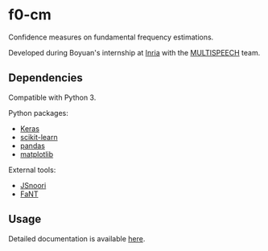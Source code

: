 # f0-cm
Confidence measures on fundamental frequency estimations.

Developed during Boyuan's internship at [Inria](https://www.inria.fr/) with the
[MULTISPEECH](https://team.inria.fr/multispeech/) team.

## Dependencies
Compatible with Python 3.

Python packages:
* [Keras](https://keras.io/)
* [scikit-learn](http://scikit-learn.org/)
* [pandas](http://pandas.pydata.org/)
* [matplotlib](http://matplotlib.org/)

External tools:
* [JSnoori](http://jsnoori.loria.fr/)
* [FaNT](http://dnt.kr.hsnr.de/index964b.html)

## Usage
Detailed documentation is available [here](doc/documentation.md).
